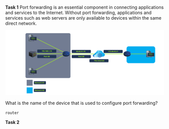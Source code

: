 **Task 1**
Port forwarding is an essential component in connecting applications and services to the Internet. Without port forwarding, applications and services such as web servers are only available to devices within the same direct network.

![Output](Images/25.png)

What is the name of the device that is used to configure port forwarding?
```
router
```

**Task 2**

